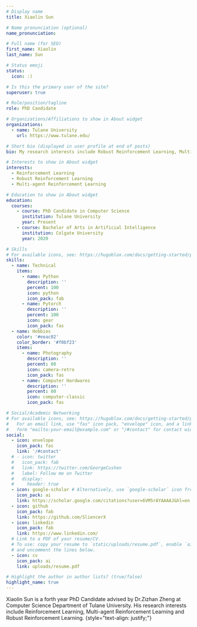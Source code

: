```yaml
---
# Display name
title: Xiaolin Sun

# Name pronunciation (optional)
name_pronunciation: 

# Full name (for SEO)
first_name: Xiaolin 
last_name: Sun

# Status emoji
status:
  icon: :)

# Is this the primary user of the site?
superuser: true

# Role/position/tagline
role: PhD Candidate

# Organizations/Affiliations to show in About widget
organizations:
  - name: Tulane University
    url: https://www.tulane.edu/

# Short bio (displayed in user profile at end of posts)
bio: My research interests include Robust Reinforcement Learning, Multi-agent Reinforcement Learning and Applications of Reinforcement Learning

# Interests to show in About widget
interests:
  - Reinforcement Learning
  - Robust Reinforcement Learning
  - Multi-agent Reinforcement Learning

# Education to show in About widget
education:
  courses:
    - course: PhD Candidate in Computer Science
      institution: Tulane University
      year: Present
    - course: Bachelor of Arts in Artificial Intelligence
      institution: Colgate University
      year: 2020

# Skills
# For available icons, see: https://hugoblox.com/docs/getting-started/page-builder/#icons
skills:
  - name: Technical
    items:
      - name: Python
        description: ''
        percent: 100
        icon: python
        icon_pack: fab
      - name: Pytorch
        description: ''
        percent: 100
        icon: gear
        icon_pack: fas
  - name: Hobbies
    color: '#eeac02'
    color_border: '#f0bf23'
    items:
      - name: Photography
        description: ''
        percent: 80
        icon: camera-retro
        icon_pack: fas
      - name: Computer Hardwares
        description: ''
        percent: 80
        icon: computer-classic
        icon_pack: fas

# Social/Academic Networking
# For available icons, see: https://hugoblox.com/docs/getting-started/page-builder/#icons
#   For an email link, use "fas" icon pack, "envelope" icon, and a link in the
#   form "mailto:your-email@example.com" or "/#contact" for contact widget.
social:
  - icon: envelope
    icon_pack: fas
    link: '/#contact'
  # - icon: twitter
  #   icon_pack: fab
  #   link: https://twitter.com/GeorgeCushen
  #   label: Follow me on Twitter
  #   display:
  #     header: true
  - icon: google-scholar # Alternatively, use `google-scholar` icon from `ai` icon pack
    icon_pack: ai
    link: https://scholar.google.com/citations?user=6VM5rAYAAAAJ&hl=en
  - icon: github
    icon_pack: fab
    link: https://github.com/SliencerX
  - icon: linkedin
    icon_pack: fab
    link: https://www.linkedin.com/
  # Link to a PDF of your resume/CV.
  # To use: copy your resume to `static/uploads/resume.pdf`, enable `ai` icons in `params.yaml`,
  # and uncomment the lines below.
  - icon: cv
    icon_pack: ai
    link: uploads/resume.pdf

# Highlight the author in author lists? (true/false)
highlight_name: true
---
```

Xiaolin Sun is a forth year PhD Candidate advised by Dr.Zizhan Zheng at Computer Science Department of Tulane University. His research interests include Reinforcement Learning, Multi-agent Reinforcement Learning and Robust Reinforcement Learning. {style="text-align: justify;"}

<!-- Chien Shiung Wu is a professor of artificial intelligence at the Stanford AI Lab. Her research interests include distributed robotics, mobile computing and programmable matter. She leads the Robotic Neurobiology group, which develops self-reconfiguring robots, systems of self-organizing robots, and mobile sensor networks.
{style="text-align: justify;"} -->
